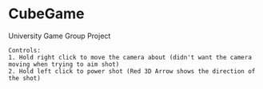 # CubeGame
 University Game Group Project
 
```
Controls:
1. Hold right click to move the camera about (didn't want the camera moving when trying to aim shot)	
2. Hold left click to power shot (Red 3D Arrow shows the direction of the shot)
	
